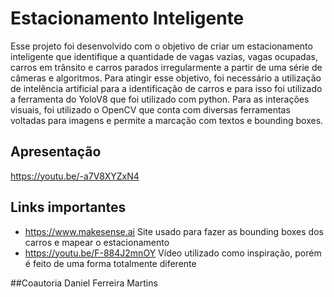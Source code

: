 # Estacionamento Inteligente

Esse projeto foi desenvolvido com o objetivo de criar um estacionamento inteligente que identifique a quantidade de vagas vazias, vagas ocupadas, carros em trânsito e carros parados irregularmente a partir de uma série de câmeras e algoritmos. Para atingir esse objetivo, foi necessário a utilização de intelência artificial para a identificação de carros e para isso foi utilizado a ferramenta do YoloV8 que foi utilizado com python. Para as interações visuais, foi utilizado o OpenCV que conta com diversas ferramentas voltadas para imagens e permite a marcação com textos e bounding boxes.

## Apresentação
https://youtu.be/-a7V8XYZxN4

## Links importantes
- https://www.makesense.ai
  Site usado para fazer as bounding boxes dos carros e mapear o estacionamento
- https://youtu.be/F-884J2mnOY
  Vídeo utilizado como inspiração, porém é feito de uma forma totalmente diferente

##Coautoria
Daniel Ferreira Martins
